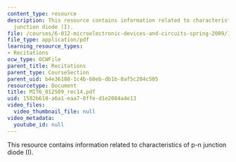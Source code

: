 ```yaml
---
content_type: resource
description: This resource contains information related to characteristics of p-n
  junction diode (I).
file: /courses/6-012-microelectronic-devices-and-circuits-spring-2009/1582b618a6a1eaa78ffed1e2084a4e13_MIT6_012S09_rec14.pdf
file_type: application/pdf
learning_resource_types:
- Recitations
ocw_type: OCWFile
parent_title: Recitations
parent_type: CourseSection
parent_uid: b4e36188-1c4b-60eb-db1b-0af5c204c505
resourcetype: Document
title: MIT6_012S09_rec14.pdf
uid: 1582b618-a6a1-eaa7-8ffe-d1e2084a4e13
video_files:
  video_thumbnail_file: null
video_metadata:
  youtube_id: null
---
```

This resource contains information related to characteristics of p-n junction diode (I).

